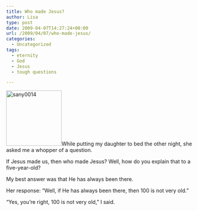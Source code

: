 ```yaml
---
title: Who made Jesus?
author: Lisa
type: post
date: 2009-04-07T14:27:24+00:00
url: /2009/04/07/who-made-jesus/
categories:
  - Uncategorized
tags:
  - eternity
  - God
  - Jesus
  - tough questions

---
```

[<img src="/uploads/2009/04/sany0014-150x150.jpg" alt="sany0014" title="sany0014" width="150" height="150" class="alignright size-thumbnail wp-image-138" />][1]While putting my daughter to bed the other night, she asked me a whopper of a question.
  
If Jesus made us, then who made Jesus? Well, how do you explain that to a five-year-old?
  
My best answer was that He has always been there.
  
Her response: &#8220;Well, if He has always been there, then 100 is not very old.&#8221;
  
&#8220;Yes, you&#8217;re right, 100 is not very old,&#8221; I said.

 [1]: /uploads/2009/04/sany0014.jpg
